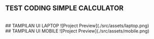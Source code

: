 ## TEST CODING SIMPLE CALCULATOR
<br/>
## TAMPILAN UI LAPTOP
![Project Preview](./src/assets/laptop.png)
<br/>
## TAMPILAN UI MOBILE
![Project Preview](./src/assets/mobile.png)